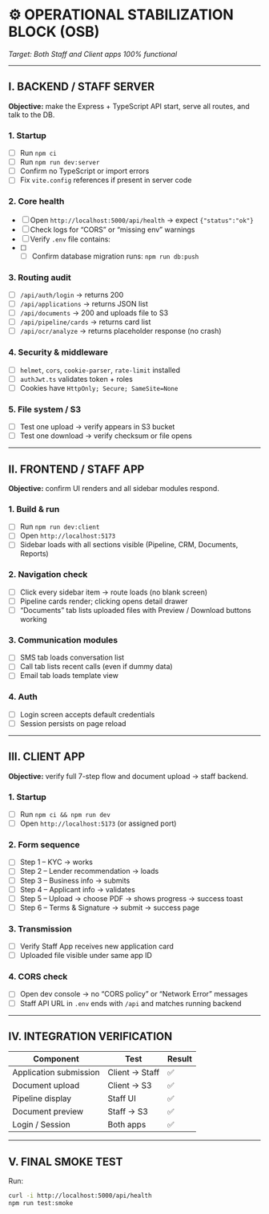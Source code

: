 # ⚙️ OPERATIONAL STABILIZATION BLOCK (OSB)
_Target: Both Staff and Client apps 100% functional_

---

## I. BACKEND / STAFF SERVER
**Objective:** make the Express + TypeScript API start, serve all routes, and talk to the DB.

### 1. Startup
- [ ] Run `npm ci`
- [ ] Run `npm run dev:server`
- [ ] Confirm no TypeScript or import errors
- [ ] Fix `vite.config` references if present in server code

### 2. Core health
- [ ] Open `http://localhost:5000/api/health` → expect `{"status":"ok"}`
- [ ] Check logs for “CORS” or “missing env” warnings
- [ ] Verify `.env` file contains:
- [ ] - [ ] Confirm database migration runs: `npm run db:push`

### 3. Routing audit
- [ ] `/api/auth/login` → returns 200
- [ ] `/api/applications` → returns JSON list
- [ ] `/api/documents` → 200 and uploads file to S3
- [ ] `/api/pipeline/cards` → returns card list
- [ ] `/api/ocr/analyze` → returns placeholder response (no crash)

### 4. Security & middleware
- [ ] `helmet`, `cors`, `cookie-parser`, `rate-limit` installed
- [ ] `authJwt.ts` validates token + roles
- [ ] Cookies have `HttpOnly; Secure; SameSite=None`

### 5. File system / S3
- [ ] Test one upload → verify appears in S3 bucket
- [ ] Test one download → verify checksum or file opens

---

## II. FRONTEND / STAFF APP
**Objective:** confirm UI renders and all sidebar modules respond.

### 1. Build & run
- [ ] Run `npm run dev:client`
- [ ] Open `http://localhost:5173`
- [ ] Sidebar loads with all sections visible (Pipeline, CRM, Documents, Reports)

### 2. Navigation check
- [ ] Click every sidebar item → route loads (no blank screen)
- [ ] Pipeline cards render; clicking opens detail drawer
- [ ] “Documents” tab lists uploaded files with Preview / Download buttons working

### 3. Communication modules
- [ ] SMS tab loads conversation list
- [ ] Call tab lists recent calls (even if dummy data)
- [ ] Email tab loads template view

### 4. Auth
- [ ] Login screen accepts default credentials
- [ ] Session persists on page reload

---

## III. CLIENT APP
**Objective:** verify full 7-step flow and document upload → staff backend.

### 1. Startup
- [ ] Run `npm ci && npm run dev`
- [ ] Open `http://localhost:5173` (or assigned port)

### 2. Form sequence
- [ ] Step 1 – KYC → works
- [ ] Step 2 – Lender recommendation → loads
- [ ] Step 3 – Business info → submits
- [ ] Step 4 – Applicant info → validates
- [ ] Step 5 – Upload → choose PDF → shows progress → success toast
- [ ] Step 6 – Terms & Signature → submit → success page

### 3. Transmission
- [ ] Verify Staff App receives new application card
- [ ] Uploaded file visible under same app ID

### 4. CORS check
- [ ] Open dev console → no “CORS policy” or “Network Error” messages
- [ ] Staff API URL in `.env` ends with `/api` and matches running backend

---

## IV. INTEGRATION VERIFICATION

| Component | Test | Result |
|------------|------|--------|
| Application submission | Client → Staff | ✅ |
| Document upload | Client → S3 | ✅ |
| Pipeline display | Staff UI | ✅ |
| Document preview | Staff → S3 | ✅ |
| Login / Session | Both apps | ✅ |

---

## V. FINAL SMOKE TEST

Run:
```bash
curl -i http://localhost:5000/api/health
npm run test:smoke
